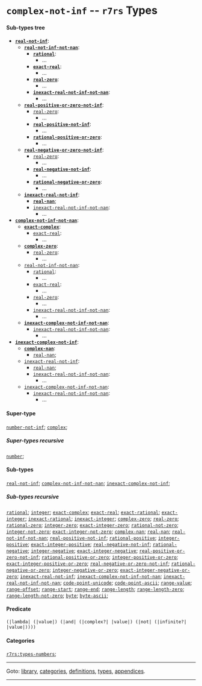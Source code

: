 

<a id='type__r7rs__complex-not-inf'></a>

# `complex-not-inf` -- `r7rs` Types


#### Sub-types tree

* **[`real-not-inf`](../../r7rs/types/real-not-inf.md#type__r7rs__real-not-inf)**:
  * **[`real-not-inf-not-nan`](../../r7rs/types/real-not-inf-not-nan.md#type__r7rs__real-not-inf-not-nan)**:
    * **[`rational`](../../r7rs/types/rational.md#type__r7rs__rational)**:
      * ...
    * **[`exact-real`](../../r7rs/types/exact-real.md#type__r7rs__exact-real)**:
      * ...
    * **[`real-zero`](../../r7rs/types/real-zero.md#type__r7rs__real-zero)**:
      * ...
    * **[`inexact-real-not-inf-not-nan`](../../r7rs/types/inexact-real-not-inf-not-nan.md#type__r7rs__inexact-real-not-inf-not-nan)**:
      * ...
  * **[`real-positive-or-zero-not-inf`](../../r7rs/types/real-positive-or-zero-not-inf.md#type__r7rs__real-positive-or-zero-not-inf)**:
    * [`real-zero`](../../r7rs/types/real-zero.md#type__r7rs__real-zero):
      * ...
    * **[`real-positive-not-inf`](../../r7rs/types/real-positive-not-inf.md#type__r7rs__real-positive-not-inf)**:
      * ...
    * **[`rational-positive-or-zero`](../../r7rs/types/rational-positive-or-zero.md#type__r7rs__rational-positive-or-zero)**:
      * ...
  * **[`real-negative-or-zero-not-inf`](../../r7rs/types/real-negative-or-zero-not-inf.md#type__r7rs__real-negative-or-zero-not-inf)**:
    * [`real-zero`](../../r7rs/types/real-zero.md#type__r7rs__real-zero):
      * ...
    * **[`real-negative-not-inf`](../../r7rs/types/real-negative-not-inf.md#type__r7rs__real-negative-not-inf)**:
      * ...
    * **[`rational-negative-or-zero`](../../r7rs/types/rational-negative-or-zero.md#type__r7rs__rational-negative-or-zero)**:
      * ...
  * **[`inexact-real-not-inf`](../../r7rs/types/inexact-real-not-inf.md#type__r7rs__inexact-real-not-inf)**:
    * **[`real-nan`](../../r7rs/types/real-nan.md#type__r7rs__real-nan)**;
    * [`inexact-real-not-inf-not-nan`](../../r7rs/types/inexact-real-not-inf-not-nan.md#type__r7rs__inexact-real-not-inf-not-nan):
      * ...
* **[`complex-not-inf-not-nan`](../../r7rs/types/complex-not-inf-not-nan.md#type__r7rs__complex-not-inf-not-nan)**:
  * **[`exact-complex`](../../r7rs/types/exact-complex.md#type__r7rs__exact-complex)**:
    * [`exact-real`](../../r7rs/types/exact-real.md#type__r7rs__exact-real):
      * ...
  * **[`complex-zero`](../../r7rs/types/complex-zero.md#type__r7rs__complex-zero)**:
    * [`real-zero`](../../r7rs/types/real-zero.md#type__r7rs__real-zero):
      * ...
  * [`real-not-inf-not-nan`](../../r7rs/types/real-not-inf-not-nan.md#type__r7rs__real-not-inf-not-nan):
    * [`rational`](../../r7rs/types/rational.md#type__r7rs__rational):
      * ...
    * [`exact-real`](../../r7rs/types/exact-real.md#type__r7rs__exact-real):
      * ...
    * [`real-zero`](../../r7rs/types/real-zero.md#type__r7rs__real-zero):
      * ...
    * [`inexact-real-not-inf-not-nan`](../../r7rs/types/inexact-real-not-inf-not-nan.md#type__r7rs__inexact-real-not-inf-not-nan):
      * ...
  * **[`inexact-complex-not-inf-not-nan`](../../r7rs/types/inexact-complex-not-inf-not-nan.md#type__r7rs__inexact-complex-not-inf-not-nan)**:
    * [`inexact-real-not-inf-not-nan`](../../r7rs/types/inexact-real-not-inf-not-nan.md#type__r7rs__inexact-real-not-inf-not-nan):
      * ...
* **[`inexact-complex-not-inf`](../../r7rs/types/inexact-complex-not-inf.md#type__r7rs__inexact-complex-not-inf)**:
  * **[`complex-nan`](../../r7rs/types/complex-nan.md#type__r7rs__complex-nan)**:
    * [`real-nan`](../../r7rs/types/real-nan.md#type__r7rs__real-nan);
  * [`inexact-real-not-inf`](../../r7rs/types/inexact-real-not-inf.md#type__r7rs__inexact-real-not-inf):
    * [`real-nan`](../../r7rs/types/real-nan.md#type__r7rs__real-nan);
    * [`inexact-real-not-inf-not-nan`](../../r7rs/types/inexact-real-not-inf-not-nan.md#type__r7rs__inexact-real-not-inf-not-nan):
      * ...
  * [`inexact-complex-not-inf-not-nan`](../../r7rs/types/inexact-complex-not-inf-not-nan.md#type__r7rs__inexact-complex-not-inf-not-nan):
    * [`inexact-real-not-inf-not-nan`](../../r7rs/types/inexact-real-not-inf-not-nan.md#type__r7rs__inexact-real-not-inf-not-nan):
      * ...


#### Super-type

[`number-not-inf`](../../r7rs/types/number-not-inf.md#type__r7rs__number-not-inf);
[`complex`](../../r7rs/types/complex.md#type__r7rs__complex);


##### Super-types recursive

[`number`](../../r7rs/types/number.md#type__r7rs__number);


#### Sub-types

[`real-not-inf`](../../r7rs/types/real-not-inf.md#type__r7rs__real-not-inf);
[`complex-not-inf-not-nan`](../../r7rs/types/complex-not-inf-not-nan.md#type__r7rs__complex-not-inf-not-nan);
[`inexact-complex-not-inf`](../../r7rs/types/inexact-complex-not-inf.md#type__r7rs__inexact-complex-not-inf);


##### Sub-types recursive

[`rational`](../../r7rs/types/rational.md#type__r7rs__rational);
[`integer`](../../r7rs/types/integer.md#type__r7rs__integer);
[`exact-complex`](../../r7rs/types/exact-complex.md#type__r7rs__exact-complex);
[`exact-real`](../../r7rs/types/exact-real.md#type__r7rs__exact-real);
[`exact-rational`](../../r7rs/types/exact-rational.md#type__r7rs__exact-rational);
[`exact-integer`](../../r7rs/types/exact-integer.md#type__r7rs__exact-integer);
[`inexact-rational`](../../r7rs/types/inexact-rational.md#type__r7rs__inexact-rational);
[`inexact-integer`](../../r7rs/types/inexact-integer.md#type__r7rs__inexact-integer);
[`complex-zero`](../../r7rs/types/complex-zero.md#type__r7rs__complex-zero);
[`real-zero`](../../r7rs/types/real-zero.md#type__r7rs__real-zero);
[`rational-zero`](../../r7rs/types/rational-zero.md#type__r7rs__rational-zero);
[`integer-zero`](../../r7rs/types/integer-zero.md#type__r7rs__integer-zero);
[`exact-integer-zero`](../../r7rs/types/exact-integer-zero.md#type__r7rs__exact-integer-zero);
[`rational-not-zero`](../../r7rs/types/rational-not-zero.md#type__r7rs__rational-not-zero);
[`integer-not-zero`](../../r7rs/types/integer-not-zero.md#type__r7rs__integer-not-zero);
[`exact-integer-not-zero`](../../r7rs/types/exact-integer-not-zero.md#type__r7rs__exact-integer-not-zero);
[`complex-nan`](../../r7rs/types/complex-nan.md#type__r7rs__complex-nan);
[`real-nan`](../../r7rs/types/real-nan.md#type__r7rs__real-nan);
[`real-not-inf-not-nan`](../../r7rs/types/real-not-inf-not-nan.md#type__r7rs__real-not-inf-not-nan);
[`real-positive-not-inf`](../../r7rs/types/real-positive-not-inf.md#type__r7rs__real-positive-not-inf);
[`rational-positive`](../../r7rs/types/rational-positive.md#type__r7rs__rational-positive);
[`integer-positive`](../../r7rs/types/integer-positive.md#type__r7rs__integer-positive);
[`exact-integer-positive`](../../r7rs/types/exact-integer-positive.md#type__r7rs__exact-integer-positive);
[`real-negative-not-inf`](../../r7rs/types/real-negative-not-inf.md#type__r7rs__real-negative-not-inf);
[`rational-negative`](../../r7rs/types/rational-negative.md#type__r7rs__rational-negative);
[`integer-negative`](../../r7rs/types/integer-negative.md#type__r7rs__integer-negative);
[`exact-integer-negative`](../../r7rs/types/exact-integer-negative.md#type__r7rs__exact-integer-negative);
[`real-positive-or-zero-not-inf`](../../r7rs/types/real-positive-or-zero-not-inf.md#type__r7rs__real-positive-or-zero-not-inf);
[`rational-positive-or-zero`](../../r7rs/types/rational-positive-or-zero.md#type__r7rs__rational-positive-or-zero);
[`integer-positive-or-zero`](../../r7rs/types/integer-positive-or-zero.md#type__r7rs__integer-positive-or-zero);
[`exact-integer-positive-or-zero`](../../r7rs/types/exact-integer-positive-or-zero.md#type__r7rs__exact-integer-positive-or-zero);
[`real-negative-or-zero-not-inf`](../../r7rs/types/real-negative-or-zero-not-inf.md#type__r7rs__real-negative-or-zero-not-inf);
[`rational-negative-or-zero`](../../r7rs/types/rational-negative-or-zero.md#type__r7rs__rational-negative-or-zero);
[`integer-negative-or-zero`](../../r7rs/types/integer-negative-or-zero.md#type__r7rs__integer-negative-or-zero);
[`exact-integer-negative-or-zero`](../../r7rs/types/exact-integer-negative-or-zero.md#type__r7rs__exact-integer-negative-or-zero);
[`inexact-real-not-inf`](../../r7rs/types/inexact-real-not-inf.md#type__r7rs__inexact-real-not-inf);
[`inexact-complex-not-inf-not-nan`](../../r7rs/types/inexact-complex-not-inf-not-nan.md#type__r7rs__inexact-complex-not-inf-not-nan);
[`inexact-real-not-inf-not-nan`](../../r7rs/types/inexact-real-not-inf-not-nan.md#type__r7rs__inexact-real-not-inf-not-nan);
[`code-point-unicode`](../../r7rs/types/code-point-unicode.md#type__r7rs__code-point-unicode);
[`code-point-ascii`](../../r7rs/types/code-point-ascii.md#type__r7rs__code-point-ascii);
[`range-value`](../../r7rs/types/range-value.md#type__r7rs__range-value);
[`range-offset`](../../r7rs/types/range-offset.md#type__r7rs__range-offset);
[`range-start`](../../r7rs/types/range-start.md#type__r7rs__range-start);
[`range-end`](../../r7rs/types/range-end.md#type__r7rs__range-end);
[`range-length`](../../r7rs/types/range-length.md#type__r7rs__range-length);
[`range-length-zero`](../../r7rs/types/range-length-zero.md#type__r7rs__range-length-zero);
[`range-length-not-zero`](../../r7rs/types/range-length-not-zero.md#type__r7rs__range-length-not-zero);
[`byte`](../../r7rs/types/byte.md#type__r7rs__byte);
[`byte-ascii`](../../r7rs/types/byte-ascii.md#type__r7rs__byte-ascii);


#### Predicate

```
(|lambda| (|value|) (|and| (|complex?| |value|) (|not| (|infinite?| |value|))))
```


#### Categories

[`r7rs:types-numbers`](../../r7rs/categories/r7rs_3a_types-numbers.md#category__r7rs__r7rs_3a_types-numbers);

----

Goto: [library](../../r7rs/_index.md#library__r7rs), [categories](../../r7rs/categories/_index.md#toc__r7rs__categories), [definitions](../../r7rs/definitions/_index.md#toc__r7rs__definitions), [types](../../r7rs/types/_index.md#toc__r7rs__types), [appendices](../../r7rs/appendices/_index.md#toc__r7rs__appendices).

----

